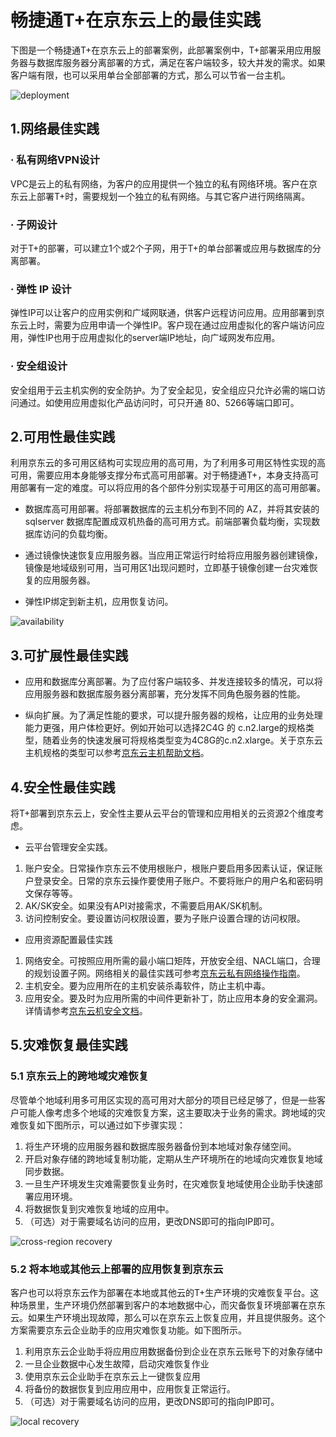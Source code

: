# 畅捷通T+在京东云上的最佳实践
下图是一个畅捷通T+在京东云上的部署案例，此部署案例中，T+部署采用应用服务器与数据库服务器分离部署的方式，满足在客户端较多，较大并发的需求。如果客户端有限，也可以采用单台全部部署的方式，那么可以节省一台主机。

![deployment](../../../../image/JDCloud-WhitePaper/JDCloud-WhitePaper-Best-Practice-with-Chanjet-Tplus/6f783991a9ac3c0b94f85406b377e76b20190731151307828-12.png)

## 1.网络最佳实践
### · 私有网络VPN设计
VPC是云上的私有网络，为客户的应用提供一个独立的私有网络环境。客户在京东云上部署T+时，需要规划一个独立的私有网络。与其它客户进行网络隔离。
### · 子网设计
对于T+的部署，可以建立1个或2个子网，用于T+的单台部署或应用与数据库的分离部署。 
### · 弹性 IP 设计
弹性IP可以让客户的应用实例和广域网联通，供客户远程访问应用。应用部署到京东云上时，需要为应用申请一个弹性IP。客户现在通过应用虚拟化的客户端访问应用，弹性IP也用于应用虚拟化的server端IP地址，向广域网发布应用。 
### · 安全组设计
安全组用于云主机实例的安全防护。为了安全起见，安全组应只允许必需的端口访问通过。如使用应用虚拟化产品访问时，可只开通 80、5266等端口即可。 
## 2.可用性最佳实践 
利用京东云的多可用区结构可实现应用的高可用，为了利用多可用区特性实现的高可用，需要应用本身能够支撑分布式高可用部署。对于畅捷通T+，本身支持高可用部署有一定的难度。可以将应用的各个部件分别实现基于可用区的高可用部署。 

- 数据库高可用部署。将部署数据库的云主机分布到不同的 AZ，并将其安装的 sqlserver 数据库配置成双机热备的高可用方式。前端部署负载均衡，实现数据库访问的负载均衡。

- 通过镜像快速恢复应用服务器。当应用正常运行时给将应用服务器创建镜像，镜像是地域级别可用，当可用区1出现问题时，立即基于镜像创建一台灾难恢复的应用服务器。

- 弹性IP绑定到新主机，应用恢复访问。 

![availability](../../../../image/JDCloud-WhitePaper/JDCloud-WhitePaper-Best-Practice-with-Chanjet-Tplus/6f783991a9ac3c0b94f85406b377e76b20190731151307828-13.png)

## 3.可扩展性最佳实践  
- 应用和数据库分离部署。为了应付客户端较多、并发连接较多的情况，可以将应用服务器和数据库服务器分离部署，充分发挥不同角色服务器的性能。 

- 纵向扩展。为了满足性能的要求，可以提升服务器的规格，让应用的业务处理能力更强，用户体检更好。例如开始可以选择2C4G 的 c.n2.large的规格类型，随着业务的快速发展可将规格类型变为4C8G的c.n2.xlarge。关于京东云主机规格的类型可以参考[京东云主机帮助文档](https://docs.jdcloud.com/cn/virtual-machines/instance-type-family)。

## 4.安全性最佳实践 
将T+部署到京东云上，安全性主要从云平台的管理和应用相关的云资源2个维度考虑。

- 云平台管理安全实践。 
1. 账户安全。日常操作京东云不使用根账户，根账户要启用多因素认证，保证账户登录安全。日常的京东云操作要使用子账户。不要将账户的用户名和密码明文保存等等。 
2. AK/SK安全。如果没有API对接需求，不需要启用AK/SK机制。 
3. 访问控制安全。要设置访问权限设置，要为子账户设置合理的访问权限。 

- 应用资源配置最佳实践 
1. 网络安全。可按照应用所需的最小端口矩阵，开放安全组、NACL端口，合理的规划设置子网。网络相关的最佳实践可参考[京东云私有网络操作指南](https://docs.jdcloud.com/cn/virtual-private-cloud/security-group-configuration)。 
2. 主机安全。要为应用所在的主机安装杀毒软件，防止主机中毒。 
3. 应用安全。要及时为应用所需的中间件更新补丁，防止应用本身的安全漏洞。详情请参考[京东云机安全文档](https://docs.jdcloud.com/cn/endpoint-security/product-overview)。 

## 5.灾难恢复最佳实践 
### 5.1 京东云上的跨地域灾难恢复 
尽管单个地域利用多可用区实现的高可用对大部分的项目已经足够了，但是一些客户可能人像考虑多个地域的灾难恢复方案，这主要取决于业务的需求。跨地域的灾难恢复如下图所示，可以通过如下步骤实现： 
1. 将生产环境的应用服务器和数据库服务器备份到本地域对象存储空间。 
2. 开启对象存储的跨地域复制功能，定期从生产环境所在的地域向灾难恢复地域同步数据。
3. 一旦生产环境发生灾难需要恢复业务时，在灾难恢复地域使用企业助手快速部署应用环境。 
4. 将数据恢复到灾难恢复地域的应用中。 
5. （可选）对于需要域名访问的应用，更改DNS即可的指向IP即可。 

![cross-region recovery](../../../../image/JDCloud-WhitePaper/JDCloud-WhitePaper-Best-Practice-with-Chanjet-Tplus/6f783991a9ac3c0b94f85406b377e76b20190731151307828-14.png)

### 5.2 将本地或其他云上部署的应用恢复到京东云 
客户也可以将京东云作为部署在本地或其他云的T+生产环境的灾难恢复平台。这种场景里，生产环境仍然部署到客户的本地数据中心，而灾备恢复环境部署在京东云。如果生产环境出现故障，那么可以在京东云上恢复应用，并且提供服务。这个方案需要京东云企业助手的应用灾难恢复功能。如下图所示。 

1. 利用京东云企业助手将应用应用数据备份到企业在京东云账号下的对象存储中 
2. 一旦企业数据中心发生故障，启动灾难恢复作业 
3. 使用京东云企业助手在京东云上一键恢复应用 
4. 将备份的数据恢复到应用应用中，应用恢复正常运行。 
5. （可选）对于需要域名访问的应用，更改DNS即可的指向IP即可。 

![local recovery](../../../../image/JDCloud-WhitePaper/JDCloud-WhitePaper-Best-Practice-with-Chanjet-Tplus/6f783991a9ac3c0b94f85406b377e76b20190731151307828-15.png)
